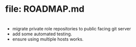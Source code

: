 # file: ROADMAP.md
#
* migrate private role repositories to public facing git server
* add some automated testing.
* ensure using multiple hosts works.
